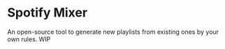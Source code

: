 # Spotify Mixer
An open-source tool to generate new playlists from existing ones by your own rules.
WIP